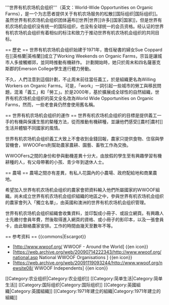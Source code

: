 '''世界有机农场机会组织'''（英文：World-Wide Opportunities on Organic Farms），是一个为志愿者提供关于有机农场服务的松散[[国际组织|国际组织]]。虽然世界有机农场机会组织团体遍布[[世界|世界]]许多[[国家|国家]]，但是世界有机农场机会组织没有统一的国际组织，也没有全球统一的会员资格。经认证的世界有机农场机会组织有着相似的标注和致力于推动世界有机农场机会组织的共同目标。

== 歷史 ==
世界有机农场机会组织始建于1971年，擔任秘書的婦女Sue Coppard在[[英格蘭|英格蘭]]成立了Working Weekends on Organic Farms，宗旨是讓城市人多接觸鄉郊，並同時推動有機耕作。 計劃開始時，她只於周末和四名薩塞克斯郡的Emerson College學生進行體力勞動。

不久，人們注意到這個計劃，不止周末前往當任義工，於是組織更名為Willing Workers on Organic Farms。可是，「work」一詞引起一些城市的勞工與移民問題，混淆「義工」和「勞工」。於是2000年，基於擴展成全球性的自然組織，世界有机农场机会组织的英文全名改為World Wide Opportunities on Organic Farms，然而，一些老會員仍然會使用舊名稱。

== 世界有机农场机会组织的運作 ==
世界有机农场机会组织的目標是提供義工一手的有機與保護生態的槷種方法，從而推動有機耕種，並讓他們感受[[農村|農村]]生活并體驗不同國家的風情。

世界有机农场机会组织義工大致上不會收到金錢回報，農家只提供食物、住宿與學習機會，WWOOFers則幫助農家農耕、園藝、畜牧工作為交換。

WWOOFers之間的身份和參與動機差異十分大，由放假的學生至有興趣學習有機耕種的人，有父母帶著的小孩、青少年到退休人士。

== 農場 ==
農場之間亦有差異，有私人花園內的小農場、政府配給地和商業農地。

希望加入世界有机农场机会组织的農家會把資料輸入他們所屬國家的WWOOF組織。尚未成立世界有机农场机会组织組織的地區之中，參與世界有机农场机会组织的農家會列入「獨立名單」，由英國和澳洲的世界有机农场机会组织管理。

世界有机农场机会组织組織會收集資料，並印製成小冊子、或設立網頁。有興趣人士先繳付會員年費，然後取得進入網頁的資格、或小冊子的影印本，以及一張會員卡，由此聯絡農家安排。工作的時間由幾天至數年不等。

== 参考资料 ==
{{commons|Escargot}}
* [http://www.wwoof.org/ WWOOF - Around the World] {{en icon}}
* [https://web.archive.org/web/20090714222343/http://www.wwoof.org/national.asp National WWOOF Organisations ] {{en icon}}
* [https://web.archive.org/web/20091119093244/http://www.wwoof.org/newsite08/ WWOOF Independents] {{en icon}}

[[Category:农业组织|Category:农业组织]]
[[Category:简单生活|Category:简单生活]]
[[Category:国际组织|Category:国际组织]]
[[Category:英國組織|Category:英國組織]]
[[Category:1971年建立的組織|Category:1971年建立的組織]]